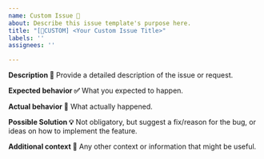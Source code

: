 ```yaml
---
name: Custom Issue 📝
about: Describe this issue template's purpose here.
title: "[📝CUSTOM] <Your Custom Issue Title>"
labels: ''
assignees: ''

---
```


**Description 📄**
Provide a detailed description of the issue or request.

**Expected behavior ✅**
What you expected to happen.

**Actual behavior 🚫**
What actually happened.

**Possible Solution 💡**
Not obligatory, but suggest a fix/reason for the bug, or ideas on how to implement the feature.

**Additional context 💬**
Any other context or information that might be useful.
